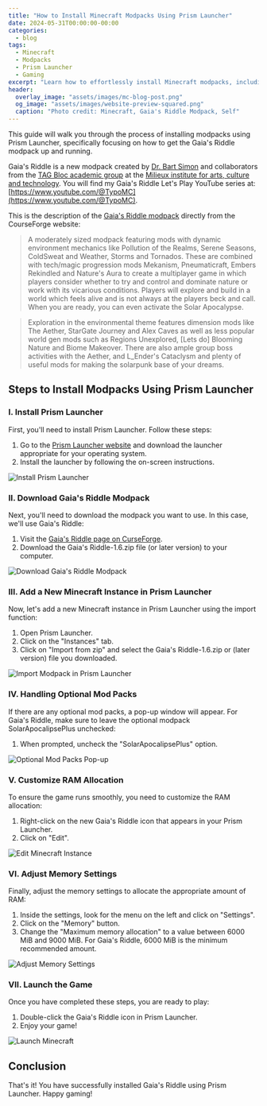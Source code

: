 ```yaml
---
title: "How to Install Minecraft Modpacks Using Prism Launcher"
date: 2024-05-31T00:00:00-00:00
categories:
  - blog
tags:
  - Minecraft
  - Modpacks
  - Prism Launcher
  - Gaming
excerpt: "Learn how to effortlessly install Minecraft modpacks, including Gaia's Riddle, using Prism Launcher with this step-by-step guide."
header:
  overlay_image: "assets/images/mc-blog-post.png"
  og_image: "assets/images/website-preview-squared.png"
  caption: "Photo credit: Minecraft, Gaia's Riddle Modpack, Self"
---
```


This guide will walk you through the process of installing modpacks using Prism Launcher, specifically focusing on how to get the Gaia's Riddle modpack up and running.

Gaia's Riddle is a new modpack created by [Dr. Bart Simon](https://www.curseforge.com/members/bartssimon/projects) and collaborators from the [TAG Bloc academic group](https://tag.hexagram.ca/) at the [Milieux institute for arts, culture and technology](https://milieux.concordia.ca/). You will find my Gaia's Riddle Let's Play YouTube series at: [https://www.youtube.com/@TypoMC](https://www.youtube.com/@TypoMC).

This is the description of the [Gaia's Riddle modpack](https://www.curseforge.com/minecraft/modpacks/gaias-riddle) directly from the CourseForge website:


>A moderately sized modpack featuring mods with dynamic environment mechanics like Pollution of the Realms, Serene Seasons, ColdSweat and Weather, Storms and Tornados.  These are combined with tech/magic progression mods Mekanism, Pneumaticraft, Embers Rekindled and Nature's Aura to create a multiplayer game in which players consider whether to try and control and dominate nature or work with its vicarious conditions. Players will explore and build in a world which feels alive and is not always at the players beck and call. When you are ready, you can even activate the Solar Apocalypse.

>Exploration in the environmental theme features dimension mods like The Aether, StarGate Journey and Alex Caves as well as less popular world gen mods such as Regions Unexplored, [Lets do] Blooming Nature and Biome Makeover. There are also ample group boss activities with the Aether, and L_Ender's Cataclysm and plenty of useful mods for making the solarpunk base of your dreams.

## Steps to Install Modpacks Using Prism Launcher

### I. Install Prism Launcher

First, you'll need to install Prism Launcher. Follow these steps:

1. Go to the [Prism Launcher website](https://prismlauncher.org/) and download the launcher appropriate for your operating system.
2. Install the launcher by following the on-screen instructions.

![Install Prism Launcher](/assets/images/install-prism-launcher.png)

### II. Download Gaia's Riddle Modpack

Next, you'll need to download the modpack you want to use. In this case, we'll use Gaia's Riddle:

1. Visit the [Gaia's Riddle page on CurseForge](https://www.curseforge.com/minecraft/modpacks/gaias-riddle).
2. Download the Gaia's Riddle-1.6.zip file (or later version) to your computer.

![Download Gaia's Riddle Modpack](/assets/images/download-gaias-riddle.png)

### III. Add a New Minecraft Instance in Prism Launcher

Now, let's add a new Minecraft instance in Prism Launcher using the import function:

1. Open Prism Launcher.
2. Click on the "Instances" tab.
3. Click on "Import from zip" and select the Gaia's Riddle-1.6.zip or (later version) file you downloaded.

![Import Modpack in Prism Launcher](/assets/images/import-modpack.png)

### IV. Handling Optional Mod Packs

If there are any optional mod packs, a pop-up window will appear. For Gaia's Riddle, make sure to leave the optional modpack SolarApocalipsePlus unchecked:

1. When prompted, uncheck the "SolarApocalipsePlus" option.

![Optional Mod Packs Pop-up](/assets/images/optional-mod-packs.png)

### V. Customize RAM Allocation

To ensure the game runs smoothly, you need to customize the RAM allocation:

1. Right-click on the new Gaia's Riddle icon that appears in your Prism Launcher.
2. Click on "Edit".

![Edit Minecraft Instance](/assets/images/edit-mc-instance.png)

### VI. Adjust Memory Settings

Finally, adjust the memory settings to allocate the appropriate amount of RAM:

1. Inside the settings, look for the menu on the left and click on "Settings".
2. Click on the "Memory" button.
3. Change the "Maximum memory allocation" to a value between 6000 MiB and 9000 MiB. For Gaia's Riddle, 6000 MiB is the minimum recommended amount.

![Adjust Memory Settings](/assets/images/adjust-memory-settings.png)

### VII. Launch the Game

Once you have completed these steps, you are ready to play:

1. Double-click the Gaia's Riddle icon in Prism Launcher.
2. Enjoy your game!

![Launch Minecraft](/assets/images/welcome-to-gaias-riddle.png)

## Conclusion

That's it! You have successfully installed Gaia's Riddle using Prism Launcher. Happy gaming!
